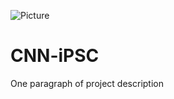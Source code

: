 ![Picture](https://raw.githubusercontent.com/OxfordDiabetes/CNN-iPSC/tree/master/images/HNF_logo.png)
# CNN-iPSC

One paragraph of project description
